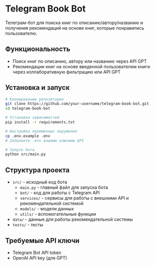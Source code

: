 # Telegram Book Bot

Телеграм-бот для поиска книг по описанию/автору/названию и получения рекомендаций на основе книг, которые понравились пользователю.

## Функциональность
- Поиск книг по описанию, автору или названию через API GPT
- Рекомендации книг на основе введенной пользователем книги через коллаборативную фильтрацию или API GPT

## Установка и запуск
```bash
# Клонирование репозитория
git clone https://github.com/your-username/telegram-book-bot.git
cd telegram-book-bot

# Установка зависимостей
pip install -r requirements.txt

# Настройка переменных окружения
cp .env.example .env
# Заполните .env вашими ключами API

# Запуск бота
python src/main.py
```

## Структура проекта
- `src/` - исходный код бота
  - `main.py` - главный файл для запуска бота
  - `bot/` - код для работы с Telegram API
  - `services/` - сервисы для работы с внешними API и рекомендательной системой
  - `models/` - модели данных
  - `utils/` - вспомогательные функции
- `data/` - данные для работы рекомендательной системы
- `tests/` - тесты

## Требуемые API ключи
- Telegram Bot API token
- OpenAI API key (для GPT)
